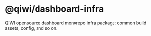 # @qiwi/dashboard-infra
QIWI opensource dashboard monorepo infra package: common build assets, config, and so on.

